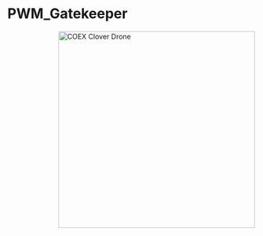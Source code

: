 # PWM_Gatekeeper

<img src="docs/assets/clover42-main-margin.png" align="right" width="400px" alt="COEX Clover Drone">
